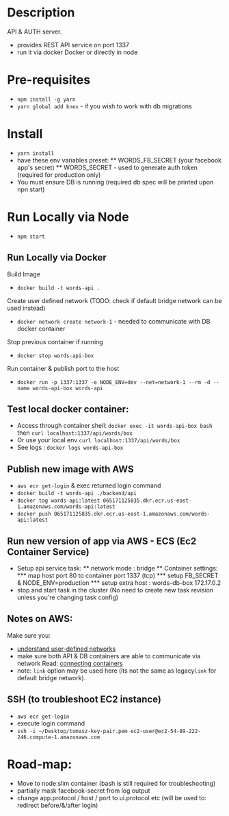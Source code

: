 # Description
API & AUTH server.
* provides REST API service on port 1337
* run it via docker Docker or directly in node

# Pre-requisites
* `npm install -g yarn`
* `yarn global add knex`    - if you wish to work with db migrations

# Install
* `yarn install`
* have these env variables preset:
** WORDS_FB_SECRET   (your facebook app's secret)
** WORDS_SECRET  - used to generate auth token (required for production only)
* You must ensure DB is running (required db spec will be printed upon npn start)

# Run Locally via Node
* `npm start`

## Run Locally via Docker
Build Image
* `docker build -t words-api .`

Create user defined network  (TODO: check if default bridge network can be used instead)
* `docker network create network-1` - needed to communicate with DB docker container

Stop previous container if running
* `docker stop words-api-box`

Run container & publish port to the host
* `docker run -p 1337:1337 -e NODE_ENV=dev --net=network-1 --rm -d --name words-api-box words-api`

## Test local docker container:
* Access through container shell: `docker exec -it words-api-box bash` then `curl localhost:1337/api/words/box`
* Or use your local env `curl localhost:1337/api/words/box`
* See logs : `docker logs words-api-box`

## Publish new image with AWS
* `aws ecr get-login` & exec returned login command
* `docker build -t words-api ./backend/api`
* `docker tag words-api:latest 065171125835.dkr.ecr.us-east-1.amazonaws.com/words-api:latest`
* `docker push 065171125835.dkr.ecr.us-east-1.amazonaws.com/words-api:latest`

## Run new version of app via AWS - ECS (Ec2 Container Service)
* Setup api service task:
** network mode : bridge
** Container settings:
*** map host port 80 to container port 1337	(tcp)
*** setup FB_SECRET & NODE_ENV=production
*** setup extra host : words-db-box	172.17.0.2 
* stop and start task in the cluster (No need to create new task revision unless you're changing task config)


## Notes on AWS:
Make sure you: 
* [understand user-defined networks](https://docs.docker.com/engine/userguide/networking/#user-defined-networks) 
* make sure both API & DB containers are able to communicate via network Read: [connecting containers](https://docs.docker.com/engine/userguide/networking/work-with-networks/#connect-containers)
* note: `link` option may be used here (its not the same as legacy`link` for default bridge network).


## SSH (to troubleshoot EC2 instance)
* `aws ecr get-login`
* execute login command
* `ssh -i ~/Desktop/tomasz-key-pair.pem ec2-user@ec2-54-89-222-246.compute-1.amazonaws.com`

# Road-map: 
* Move to node:slim container (bash is still required for troubleshooting)
* partially mask facebook-secret from log output
* change app.protocol / host / port  to ui.protocol etc (will be used to: redirect  before/&/after login)

